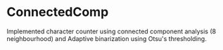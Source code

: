 # ConnectedComp
Implemented character counter using connected component analysis (8 neighbourhood) and Adaptive binarization using Otsu's thresholding.
